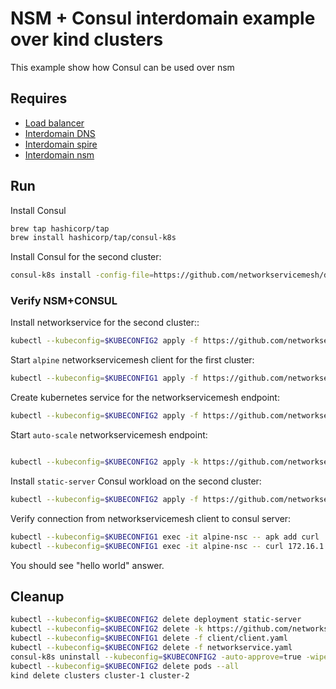 # NSM + Consul interdomain example over kind clusters

This example show how Consul can be used over nsm 


## Requires

- [Load balancer](../nsm_istio/loadbalancer)
- [Interdomain DNS](../nsm_istio/dns)
- [Interdomain spire](../nsm_istio/spire)
- [Interdomain nsm](../nsm_istio/nsm)


## Run

Install Consul
```bash
brew tap hashicorp/tap
brew install hashicorp/tap/consul-k8s
```

Install Consul for the second cluster:
```bash
consul-k8s install -config-file=https://github.com/networkservicemesh/deployments-k8s/examples/nsm_consul/helm-consul-values.yaml?ref=9b2e8e76fbc7505da8e87ea24bf90ac39f4b6c1a -set global.image=hashicorp/consul:1.12.0 --kubeconfig=$KUBECONFIG2
```

### Verify NSM+CONSUL

Install networkservice for the second cluster::
```bash
kubectl --kubeconfig=$KUBECONFIG2 apply -f https://github.com/networkservicemesh/deployments-k8s/examples/nsm_consul/networkservice.yaml?ref=9b2e8e76fbc7505da8e87ea24bf90ac39f4b6c1a 
```

Start `alpine` networkservicemesh client for the first cluster:

```bash
kubectl --kubeconfig=$KUBECONFIG1 apply -f https://github.com/networkservicemesh/deployments-k8s/examples/nsm_consul/client/client.yaml?ref=9b2e8e76fbc7505da8e87ea24bf90ac39f4b6c1a 
```

Create kubernetes service for the networkservicemesh endpoint:
```bash
kubectl --kubeconfig=$KUBECONFIG2 apply -f https://github.com/networkservicemesh/deployments-k8s/examples/nsm_consul/service.yaml?ref=9b2e8e76fbc7505da8e87ea24bf90ac39f4b6c1a 
```

Start `auto-scale` networkservicemesh endpoint:
```bash

kubectl --kubeconfig=$KUBECONFIG2 apply -k https://github.com/networkservicemesh/deployments-k8s/examples/nsm_consul/nse-auto-scale?ref=9b2e8e76fbc7505da8e87ea24bf90ac39f4b6c1a
```

Install `static-server` Consul workload on the second cluster:
```bash
kubectl --kubeconfig=$KUBECONFIG2 apply -f https://github.com/networkservicemesh/deployments-k8s/examples/nsm_consul/server/static-server.yaml?ref=9b2e8e76fbc7505da8e87ea24bf90ac39f4b6c1a  
```

Verify connection from networkservicemesh client to consul server:
```bash
kubectl --kubeconfig=$KUBECONFIG1 exec -it alpine-nsc -- apk add curl
kubectl --kubeconfig=$KUBECONFIG1 exec -it alpine-nsc -- curl 172.16.1.2:8080
```

You should see "hello world" answer.

## Cleanup


```bash
kubectl --kubeconfig=$KUBECONFIG2 delete deployment static-server
kubectl --kubeconfig=$KUBECONFIG2 delete -k https://github.com/networkservicemesh/deployments-k8s/examples/nsm_consul/nse-auto-scale?ref=9b2e8e76fbc7505da8e87ea24bf90ac39f4b6c1a 
kubectl --kubeconfig=$KUBECONFIG1 delete -f client/client.yaml
kubectl --kubeconfig=$KUBECONFIG2 delete -f networkservice.yaml
consul-k8s uninstall --kubeconfig=$KUBECONFIG2 -auto-approve=true -wipe-data=true
kubectl --kubeconfig=$KUBECONFIG2 delete pods --all
kind delete clusters cluster-1 cluster-2
```
